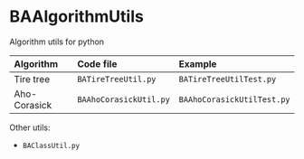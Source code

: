 # BAAlgorithmUtils
Algorithm utils for python

| Algorithm | Code file | Example |
| :--- | :--- | :--- |
| Tire tree | `BATireTreeUtil.py` | `BATireTreeUtilTest.py` |
| Aho-Corasick | `BAAhoCorasickUtil.py` | `BAAhoCorasickUtilTest.py` |

Other utils:

- `BAClassUtil.py`